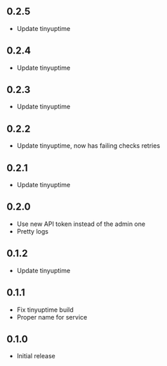 ## 0.2.5

- Update tinyuptime

## 0.2.4

- Update tinyuptime

## 0.2.3

- Update tinyuptime

## 0.2.2

- Update tinyuptime, now has failing checks retries

## 0.2.1

- Update tinyuptime

## 0.2.0

- Use new API token instead of the admin one
- Pretty logs

## 0.1.2

- Update tinyuptime

## 0.1.1

- Fix tinyuptime build
- Proper name for service

## 0.1.0

- Initial release
